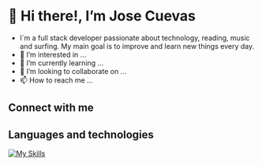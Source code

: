 <h1>👋 Hi there!, I’m Jose Cuevas</h1>

- I´m a full stack developer passionate about technology, reading, music and surfing. My main goal is to improve and learn new things every day.
- 👀 I’m interested in ...
- 🌱 I’m currently learning ...
- 💞️ I’m looking to collaborate on ...
- 📫 How to reach me ...

<h2> Connect with me </h2>


<!---
jose-cuevas/jose-cuevas is a ✨ special ✨ repository because its `README.md` (this file) appears on your GitHub profile.
You can click the Preview link to take a look at your changes.
--->

<h2>Languages and technologies</h2>

[![My Skills](https://skillicons.dev/icons?i=js,html,css,js,react,nodejs,express,mongodb,bootstrap,git,github,ts,php,mysql,laravel,redux)](https://skillicons.dev)
